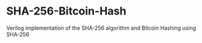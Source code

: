 # SHA-256-Bitcoin-Hash
Verilog implementation of the SHA-256 algorithm and Bitcoin Hashing using SHA-256

